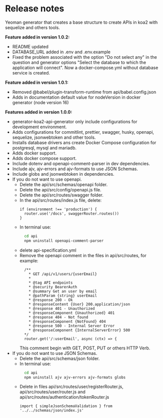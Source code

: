# Release notes

Yeoman generator that creates a base structure to create APIs in koa2 with sequelize and others tools.

**Feature added in version 1.0.2:**

- README updated
- DATABASE_URL added in .env and .env.example
- Fixed the problem associated with the option "Do not select any" in the question and generator options "Select the database to which the application will connect". Now a docker-compose.yml without database service is created.

**Feature added in version 1.0.1:**

- Removed @babel/plugin-transform-runtime from api/babel.config.json
- Adds in documentation default value for nodeVersion in docker generator (node version 16)

**Features added in version 1.0.0:**

- generator-koa2-api-generator only include configurations for development environment.
- Adds configurations for commitlint, prettier, swagger, husky, openapi, sequelize, jsonwebtoken and other tools.
- Installs database drivers ans create Docker Compose configuration for postgresql, mysql and mariadb.
- Adds docker support.
- Adds docker compose support.
- Include dotenv and openapi-comment-parser in dev dependencies.
- Include ajv, ajv-errors and ajv-formats to use JSON Schemas.
- Include globs and jsonwebtoken in dependencies.
- If you do not want to use openapi.
  - Delete the api/src/schemas/openapi folder.
  - Delete the api/src/config/openapi.js file.
  - Delete the api/src/routes/swagger folder.
  - In the api/src/routes/index.js file, delete:
    ```node
    if (environment !== 'production') {
      router.use('/docs', swaggerRouter.routes())
    }
    ```
  - In terminal use:
    ```sh
      cd api
      npm uninstall openapi-comment-parser
    ```
  - delete api-specification.yml
  - Remove the openapi comment in the files in api/src/routes, for example:
    ```node
      /**
        * GET /api/v1/users/{userEmail}
        *
        * @tag API endpoints
        * @security BearerAuth
        * @summary Get an user by email
        * @pathParam {string} userEmail
        * @response 200 - Ok
        * @responseContent {User} 200.application/json
        * @response 401 - Unauthorized
        * @responseComponent {Unauthorized} 401
        * @response 404 - Not found
        * @responseComponent {NotFound} 404
        * @response 500 - Internal Server Error
        * @responseComponent {InternalServerError} 500
      */
      router.get('/:userEmail', async (ctx) => {
    ```
    This comment begin with GET, POST, PUT or others HTTP Verb.
- If you do not want to use JSON Schemas.
  - Delete the api/src/schemas/json folder.
  - In terminal use:
    ```sh
      cd api
      npm uninstall ajv ajv-errors ajv-formats globs
    ```
  - Delete in files api/src/routes/user/registerRouter.js, api/src/routes/user/router.js and api/src/routes/authentication/tokenRouter.js
    ```node
    import { simpleJsonSchemaValidation } from '../../schemas/json/index.js'
    ```
